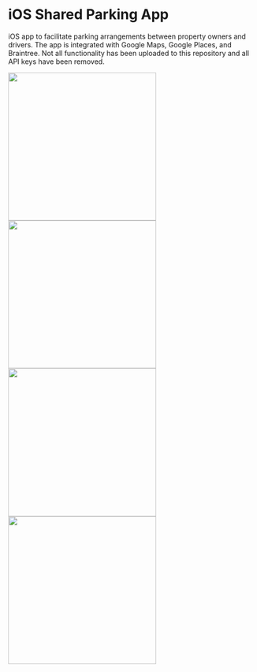 # iOS Shared Parking App

iOS app to facilitate parking arrangements between property owners and drivers. The app is integrated with Google Maps, Google Places, and Braintree. Not all functionality has been uploaded to this repository and all API keys have been removed.

<img src="https://github.com/benhardesty/SharedParkingApp-Android/blob/master/app/src/main/res/drawable/map.jpg" width="300"/>
<img src="https://github.com/benhardesty/SharedParkingApp-Android/blob/master/app/src/main/res/drawable/sidePanel.jpg" width="300"/>
<img src="https://github.com/benhardesty/SharedParkingApp-Android/blob/master/app/src/main/res/drawable/listSpot.jpg" width="300"/>
<img src="https://github.com/benhardesty/SharedParkingApp-Android/blob/master/app/src/main/res/drawable/respondToRequest.jpg" width="300"/>
